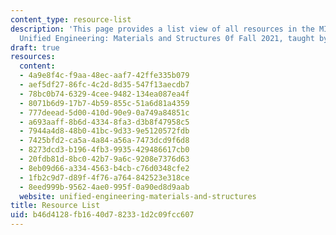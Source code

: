```yaml
---
content_type: resource-list
description: 'This page provides a list view of all resources in the MIT course 16.001
  Unified Engineering: Materials and Structures 0f Fall 2021, taught by Raul Radovitzky.'
draft: true
resources:
  content:
  - 4a9e8f4c-f9aa-48ec-aaf7-42ffe335b079
  - aef5df27-86fc-4c2d-8d35-547f13aecdb7
  - 78bc0b74-6329-4cee-9482-134ea087ea4f
  - 8071b6d9-17b7-4b59-855c-51a6d81a4359
  - 777deead-5d00-410d-90e9-0a749a84851c
  - a693aaff-8b6d-4334-8fa3-d3b8f47958c5
  - 7944a4d8-48b0-41bc-9d33-9e5120572fdb
  - 7425bfd2-ca5a-4a84-a56a-7473dcd9f6d8
  - 8273dcd3-b196-4fb3-9935-429486617cb0
  - 20fdb81d-8bc0-42b7-9a6c-9208e7376d63
  - 8eb09d66-a334-4563-b4cb-c76d0348cfe2
  - 1fb2c9d7-d89f-4f76-a764-842523e318ce
  - 8eed999b-9562-4ae0-995f-0a90ed8d9aab
  website: unified-engineering-materials-and-structures
title: Resource List
uid: b46d4128-fb16-40d7-8233-1d2c09fcc607
---
```

